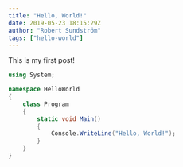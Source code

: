 ```yaml
---
title: "Hello, World!"
date: 2019-05-23 18:15:29Z
author: "Robert Sundström"
tags: ["hello-world"]
---
```


This is my first post!

```csharp
using System;

namespace HelloWorld
{
    class Program 
    {
        static void Main() 
        {
            Console.WriteLine("Hello, World!");
        }
    }
}
```
